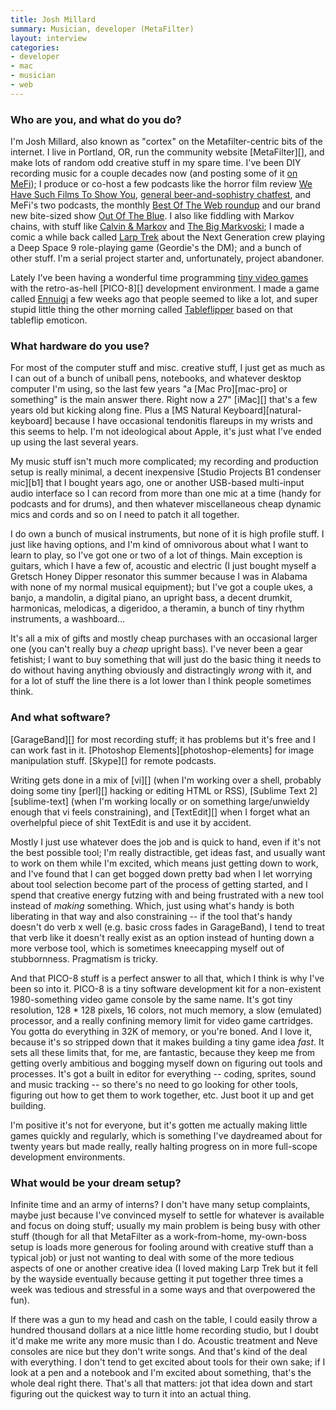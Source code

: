 ```yaml
---
title: Josh Millard
summary: Musician, developer (MetaFilter)
layout: interview
categories:
- developer
- mac
- musician
- web
---
```


### Who are you, and what do you do?

I'm Josh Millard, also known as "cortex" on the Metafilter-centric bits of the internet. I live in Portland, OR, run the community website [MetaFilter][], and make lots of random odd creative stuff in my spare time. I've been DIY recording music for a couple decades now (and posting some of it [on MeFi](http://www.metafilter.com/activity/7418/posts/music/ "Josh's music on MetaFilter.")); I produce or co-host a few podcasts like the horror film review [We Have Such Films To Show You](http://wehavesuchfilmstoshowyou.tumblr.com/ "Josh and Yakov's horror film podcast."), [general beer-and-sophistry chatfest](http://thecrapshoot.net/ "Josh and Jesse's chat podcast."), and MeFi's two podcasts, the monthly [Best Of The Web roundup](http://podcast.metafilter.com/bestoftheweb "MetaFilter's web podcast.") and our brand new bite-sized show [Out Of The Blue](http://podcast.metafilter.com/outoftheblue "MetaFilter's story podcast."). I also like fiddling with Markov chains, with stuff like [Calvin & Markov](http://www.joshmillard.com/markov/calvin/ "Josh's Calvin and Hobbes Markov comics.") and [The Big Markvoski](http://www.joshmillard.com/markov/lebowski/ "Josh's Big Lebowski Markov image generator."); I made a comic a while back called [Larp Trek](http://larptrek.com/ "Josh's Star Trek comic.") about the Next Generation crew playing a Deep Space 9 role-playing game (Geordie's the DM); and a bunch of other stuff. I'm a serial project starter and, unfortunately, project abandoner.

Lately I've been having a wonderful time programming [tiny video games](http://www.lexaloffle.com/bbs/?uid=10166&mode=carts "Josh's PICO-8 games.") with the retro-as-hell [PICO-8][] development environment. I made a game called [Ennuigi](http://www.lexaloffle.com/bbs/?tid=2232&pid=12311 "Josh's game about a depressed Luigi.") a few weeks ago that people seemed to like a lot, and super stupid little thing the other morning called [Tableflipper](http://www.lexaloffle.com/bbs/?tid=2439&pid=13857 "Josh's game about table flipping.") based on that tableflip emoticon.

### What hardware do you use?

For most of the computer stuff and misc. creative stuff, I just get as much as I can out of a bunch of uniball pens, notebooks, and whatever desktop computer I'm using, so the last few years "a [Mac Pro][mac-pro] or something" is the main answer there. Right now a 27" [iMac][] that's a few years old but kicking along fine. Plus a [MS Natural Keyboard][natural-keyboard] because I have occasional tendonitis flareups in my wrists and this seems to help. I'm not ideological about Apple, it's just what I've ended up using the last several years.

My music stuff isn't much more complicated; my recording and production setup is really minimal, a decent inexpensive [Studio Projects B1 condenser mic][b1] that I bought years ago, one or another USB-based multi-input audio interface so I can record from more than one mic at a time (handy for podcasts and for drums), and then whatever miscellaneous cheap dynamic mics and cords and so on I need to patch it all together. 

I do own a bunch of musical instruments, but none of it is high profile stuff. I just like having options, and I'm kind of omnivorous about what I want to learn to play, so I've got one or two of a lot of things. Main exception is guitars, which I have a few of, acoustic and electric (I just bought myself a Gretsch Honey Dipper resonator this summer because I was in Alabama with none of my normal musical equipment); but I've got a couple ukes, a banjo, a mandolin, a digital piano, an upright bass, a decent drumkit, harmonicas, melodicas, a digeridoo, a theramin, a bunch of tiny rhythm instruments, a washboard...

It's all a mix of gifts and mostly cheap purchases with an occasional larger one (you can't really buy a *cheap* upright bass). I've never been a gear fetishist; I want to buy something that will just do the basic thing it needs to do without having anything obviously and distractingly *wrong* with it, and for a lot of stuff the line there is a lot lower than I think people sometimes think.

### And what software?

[GarageBand][] for most recording stuff; it has problems but it's free and I can work fast in it. [Photoshop Elements][photoshop-elements] for image manipulation stuff. [Skype][] for remote podcasts. 

Writing gets done in a mix of [vi][] (when I'm working over a shell, probably doing some tiny [perl][] hacking or editing HTML or RSS), [Sublime Text 2][sublime-text] (when I'm working locally or on something large/unwieldy enough that vi feels constraining), and [TextEdit][] when I forget what an overhelpful piece of shit TextEdit is and use it by accident. 

Mostly I just use whatever does the job and is quick to hand, even if it's not the best possible tool; I'm really distractible, get ideas fast, and usually want to work on them while I'm excited, which means just getting down to work, and I've found that I can get bogged down pretty bad when I let worrying about tool selection become part of the process of getting started, and I spend that creative energy futzing with and being frustrated with a new tool instead of *making* something. Which, just using what's handy is both liberating in that way and also constraining -- if the tool that's handy doesn't do verb x well (e.g. basic cross fades in GarageBand), I tend to treat that verb like it doesn't really exist as an option instead of hunting down a more verbose tool, which is sometimes kneecapping myself out of stubbornness. Pragmatism is tricky. 

And that PICO-8 stuff is a perfect answer to all that, which I think is why I've been so into it. PICO-8 is a tiny software development kit for a non-existent 1980-something video game console by the same name. It's got tiny resolution, 128 * 128 pixels, 16 colors, not much memory, a slow (emulated) processor, and a really confining memory limit for video game cartridges. You gotta do everything in 32K of memory, or you're boned. And I love it, because it's so stripped down that it makes building a tiny game idea *fast*. It sets all these limits that, for me, are fantastic, because they keep me from getting overly ambitious and bogging myself down on figuring out tools and processes. It's got a built in editor for everything -- coding, sprites, sound and music tracking -- so there's no need to go looking for other tools, figuring out how to get them to work together, etc. Just boot it up and get building.

I'm positive it's not for everyone, but it's gotten me actually making little games quickly and regularly, which is something I've daydreamed about for twenty years but made really, really halting progress on in more full-scope development environments.

### What would be your dream setup?

Infinite time and an army of interns? I don't have many setup complaints, maybe just because I've convinced myself to settle for whatever is available and focus on doing stuff; usually my main problem is being busy with other stuff (though for all that MetaFilter as a work-from-home, my-own-boss setup is loads more generous for fooling around with creative stuff than a typical job) or just not wanting to deal with some of the more tedious aspects of one or another creative idea (I loved making Larp Trek but it fell by the wayside eventually because getting it put together three times a week was tedious and stressful in a some ways and that overpowered the fun).

If there was a gun to my head and cash on the table, I could easily throw a hundred thousand dollars at a nice little home recording studio, but I doubt it'd make me write any more music than I do. Acoustic treatment and Neve consoles are nice but they don't write songs. And that's kind of the deal with everything. I don't tend to get excited about tools for their own sake; if I look at a pen and a notebook and I'm excited about something, that's the whole deal right there. That's all that matters: jot that idea down and start figuring out the quickest way to turn it into an actual thing.